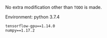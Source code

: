 No extra modification other than `TODO` is made. 

Environment: python 3.7.4

```
tensorflow-gpu==1.14.0
numpy==1.17.2
```

